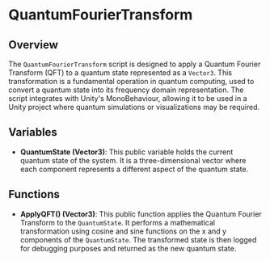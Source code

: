 # QuantumFourierTransform

## Overview
The `QuantumFourierTransform` script is designed to apply a Quantum Fourier Transform (QFT) to a quantum state represented as a `Vector3`. This transformation is a fundamental operation in quantum computing, used to convert a quantum state into its frequency domain representation. The script integrates with Unity's MonoBehaviour, allowing it to be used in a Unity project where quantum simulations or visualizations may be required.

## Variables

- **QuantumState (Vector3)**: This public variable holds the current quantum state of the system. It is a three-dimensional vector where each component represents a different aspect of the quantum state.

## Functions

- **ApplyQFT() (Vector3)**: This public function applies the Quantum Fourier Transform to the `QuantumState`. It performs a mathematical transformation using cosine and sine functions on the x and y components of the `QuantumState`. The transformed state is then logged for debugging purposes and returned as the new quantum state.